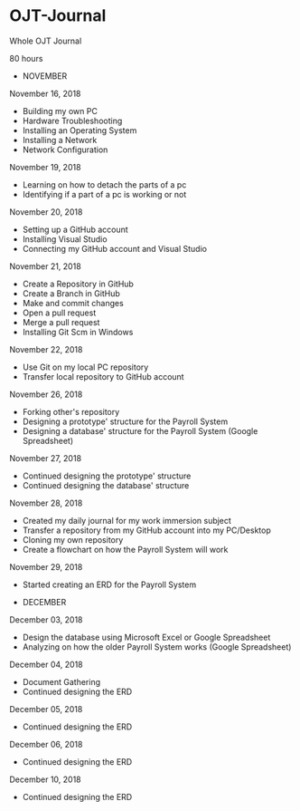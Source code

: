 # OJT-Journal
Whole OJT Journal

80 hours

- NOVEMBER

November 16, 2018
- Building my own PC
- Hardware Troubleshooting
- Installing an Operating System
- Installing a Network
- Network Configuration

November 19, 2018
- Learning on how to detach the parts of a pc
- Identifying if a part of a pc is working or not

November 20, 2018
- Setting up a GitHub account
- Installing Visual Studio
- Connecting my GitHub account and Visual Studio

November 21, 2018
- Create a Repository in GitHub
- Create a Branch in GitHub
- Make and commit changes
- Open a pull request
- Merge a pull request
- Installing Git Scm in Windows

November 22, 2018
- Use Git on my local PC repository
- Transfer local repository to GitHub account

November 26, 2018
- Forking other's repository
- Designing a prototype' structure for the Payroll System
- Designing a database' structure for the Payroll System (Google Spreadsheet)

November 27, 2018
- Continued designing the prototype' structure
- Continued designing the database' structure

November 28, 2018
- Created my daily journal for my work immersion subject
- Transfer a repository from my GitHub account into my PC/Desktop
- Cloning my own repository
- Create a flowchart on how the Payroll System will work

November 29, 2018
- Started creating an ERD for the Payroll System

- DECEMBER



December 03, 2018
- Design the database using Microsoft Excel or Google Spreadsheet
- Analyzing on how the older Payroll System works (Google Spreadsheet)

December 04, 2018
- Document Gathering
- Continued designing the ERD

December 05, 2018
- Continued designing the ERD

December 06, 2018
- Continued designing the ERD

December 10, 2018
- Continued designing the ERD
